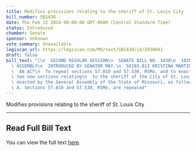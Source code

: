 ```yaml
---
title: Modifies provisions relating to the sheriff of St. Louis City
bill_number: SB1438
date: Thu Feb 22 2024 00:00:00 GMT-0600 (Central Standard Time)
status: Introduced
chamber: Senate
sponsor: Unknown
vote_summary: Unavailable
legiscan_url: https://legiscan.com/MO/text/SB1438/id/2938041
draft: false
bill_text: "|\n  SECOND REGULAR SESSION\n  SENATE BILL NO. 1438\n  102ND GENERA L\
  \ ASSEMBLY\n  INTRODUCED BY SENATOR MAY.\n  5818S.01I KRISTINA MARTIN, Secretary\n\
  \  AN ACT\n  To repeal sections 57.010 and 57.530, RSMo, and to enact in lieu thereof\
  \ two new sections relating\n  to the sheriff of the City of St. Louis.\n  Be it\
  \ enacted by the General Assembly of the State of Missouri, as follows:\n  1 Section\
  \ A. Sections 57.010 and 57.530, RSMo, are repealed"
---
```

Modifies provisions relating to the sheriff of St. Louis City

---

## Read Full Bill Text

You can view the full text [here](https://legiscan.com/MO/text/SB1438/id/2938041).

